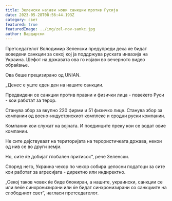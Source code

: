 ```yaml
---
title: Зеленски најави нови санкции против Русија
date: 2023-05-28T08:56:44.193Z
category: свет
featured: true
featuredImage: ../img/zel-nov-sankc.jpg
author: Вардарски
---
```

Претседателот Володимир Зеленски предупреди дека ќе бидат воведени санкции за секој кој ја поддржува руската инвазија на Украина. Шефот на државата ова го изјави во вечерното видео обраќање.

Ова беше прецизирано од UNIAN.

„Денес е уште еден ден на нашите санкции.

Предвидени се санкции против правни и физички лица - повеќето Руси - кои работат за терор.

Станува збор за вкупно 220 фирми и 51 физичко лице. Станува збор за компании од воено-индустрискиот комплекс и сродни руски компании.

Компании кои служат на војната. И поединците преку кои се водат овие компании.

Не сите дејствуваат на територијата на терористичката држава, некои од нив се во други земји.

Но, сите ќе добијат глобален притисок“, рече Зеленски.

Според него, Украина чекор по чекор собира целосни податоци за сите кои работат за агресијата - директно или индиректно.

„Секој таков човек ќе биде блокиран, а нашите, украински, санкции се или веќе синхронизирани или ќе бидат синхронизирани со санкциите на слободниот свет“, нагласи претседателот.